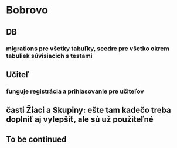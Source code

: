 # Bobrovo

## DB 
### migrations pre všetky tabuľky, seedre pre všetko okrem tabuliek súvisiacich s testami

## Učiteľ 

### funguje registrácia a prihlasovanie pre učiteľov

## časti Žiaci a Skupiny: ešte tam kadečo treba doplniť aj vylepšiť, ale sú už použiteľné

## To be continued
